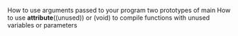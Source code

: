 How to use arguments passed to your program
two prototypes of main
How to use __attribute__((unused)) or (void) to compile functions with unused variables or parameters
